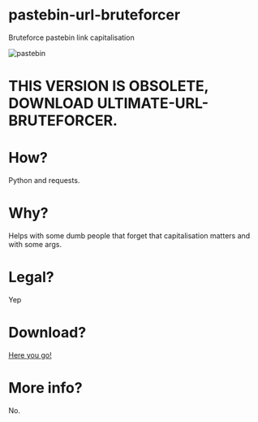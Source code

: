 # pastebin-url-bruteforcer
Bruteforce pastebin link capitalisation

![pastebin](https://user-images.githubusercontent.com/79367505/121056634-0e768600-c7c7-11eb-9281-9e1af5246dbb.png)

# THIS VERSION IS OBSOLETE, DOWNLOAD ULTIMATE-URL-BRUTEFORCER.

# How?
Python and requests.
# Why?
Helps with some dumb people that forget that capitalisation matters and with some args.
# Legal?
Yep
# Download?
[Here you go!](https://github.com/Gcat101/pastebin-url-bruteforcer/releases/tag/1.0)
# More info?
No.

